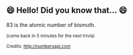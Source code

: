 ## :smile: Hello! Did you know that... :smile:
83 is the atomic number of bismuth.

<sup>(come back in 5 minutes for the next trivia)</sup>


<sup>Credits: http://numbersapi.com</sup>
